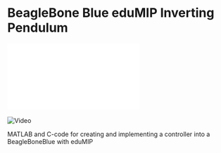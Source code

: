 # BeagleBone Blue eduMIP Inverting Pendulum

![cover](./eduMIP.pdf)

![Video](tinyurl.com/eduMIP)

MATLAB and C-code for creating and implementing a controller into a BeagleBoneBlue with eduMIP
